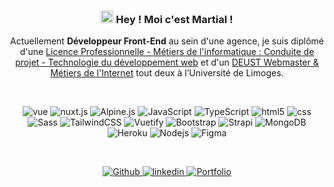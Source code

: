 <h3 align="center"><img src="https://media.giphy.com/media/hvRJCLFzcasrR4ia7z/giphy.gif" width="20" height="20"> Hey ! Moi c'est Martial ! </h2>

<p align="center">
Actuellement <strong>Développeur Front-End</strong> au sein d'une agence, je suis diplômé d'une <a rel="noopener" target="_blank" href="https://www.martialescudero.com/lpmi-presentation.png">Licence Professionnelle - Métiers de l'informatique : Conduite de projet - Technologie du développement web</a> et d'un <a rel="noopener" target="_blank" href="https://www.sciences.unilim.fr/tic/deust-webmaster-metiers-internet/">DEUST Webmaster & Métiers de l'Internet</a> tout deux à l’Université de Limoges.
</p>

<br>

<p align="center">
  <img alt="vue" src="https://img.shields.io/badge/-Vue-4fc08d?style=flat-square&logo=Vue.js&logoColor=white" />

  <img alt="nuxt.js" src="https://img.shields.io/badge/-Nuxt.js-00DC82?style=flat-square&logo=nuxt.js&logoColor=white" />
  
  <img alt="Alpine.js" src="https://img.shields.io/badge/-Alpine.js-2d3441?style=flat-square&logo=alpine.js&logoColor=white" />
  
  <img alt="JavaScript" src="https://img.shields.io/badge/-JavaScript-EFD81D?style=flat-square&logo=javascript&logoColor=white" />
  
  <img alt="TypeScript" src="https://img.shields.io/badge/-TypeScript-2d79c7?style=flat-square&logo=typescript&logoColor=white" />

  <img alt="html5" src="https://img.shields.io/badge/-HTML5-E34F26?style=flat-square&logo=html5&logoColor=white" />

  <img alt="css" src="https://img.shields.io/badge/-CSS3-254BDD?style=flat-square&logo=css3&logoColor=white" />

  <img alt="Sass" src="https://img.shields.io/badge/-Sass-CD6799?style=flat-square&logo=sass&logoColor=white" />

  <img alt="TailwindCSS" src="https://img.shields.io/badge/-Tailwind%20CSS-38BDF8?style=flat-square&logo=tailwindcss&logoColor=white" />
  
  <img alt="Vuetify" src="https://img.shields.io/badge/-Vuetify-1697F6?style=flat-square&logo=vuetify&logoColor=white" />

  <img alt="Bootstrap" src="https://img.shields.io/badge/-Bootstrap-7952B3?style=flat-square&logo=bootstrap&logoColor=white" />

  <img alt="Strapi" src="https://img.shields.io/badge/-Strapi-8E75FF?style=flat-square&logo=strapi&logoColor=white" />

  <img alt="MongoDB" src="https://img.shields.io/badge/-MongoDB-13aa52?style=flat-square&logo=mongodb&logoColor=white" />

  <img alt="Heroku" src="https://img.shields.io/badge/-Heroku-430098?style=flat-square&logo=heroku&logoColor=white" />

  <img alt="Nodejs" src="https://img.shields.io/badge/-Nodejs-43853d?style=flat-square&logo=Node.js&logoColor=white" />

  <img alt="Figma" src="https://img.shields.io/badge/-Figma-F76E5F?style=flat-square&logo=figma&logoColor=white" />
  
</p>

<br>

<p align="center">
  <a href="https://github.com/MartialEscudero" target="_blank">
    <img alt="Github" src="https://img.shields.io/badge/GitHub-%2312100E.svg?&style=for-the-badge&logo=Github&logoColor=white" />
  </a>
  <a href="https://www.linkedin.com/in/martial-escudero/" target="_blank">
    <img alt="linkedin" src="https://img.shields.io/badge/LinkedIn-%230077B5.svg?&style=for-the-badge&logo=linkedin&logoColor=white" />
  </a>
  <a href="https://www.martialescudero.com/" target="_blank">
    <img alt="Portfolio" src="https://img.shields.io/badge/Portfolio-%2312100E.svg?&style=for-the-badge&logo=hashnode&logoColor=white" />
  </a>
</p>
